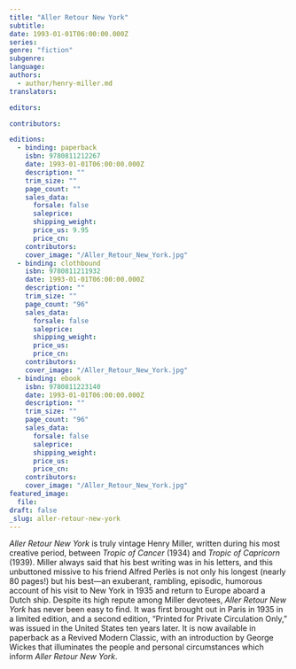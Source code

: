 ```yaml
---
title: "Aller Retour New York"
subtitle:
date: 1993-01-01T06:00:00.000Z
series:
genre: "fiction"
subgenre:
language:
authors:
  - author/henry-miller.md
translators:

editors:

contributors:

editions:
  - binding: paperback
    isbn: 9780811212267
    date: 1993-01-01T06:00:00.000Z
    description: ""
    trim_size: ""
    page_count: ""
    sales_data:
      forsale: false
      saleprice:
      shipping_weight:
      price_us: 9.95
      price_cn:
    contributors:
    cover_image: "/Aller_Retour_New_York.jpg"
  - binding: clothbound
    isbn: 9780811211932
    date: 1993-01-01T06:00:00.000Z
    description: ""
    trim_size: ""
    page_count: "96"
    sales_data:
      forsale: false
      saleprice:
      shipping_weight:
      price_us:
      price_cn:
    contributors:
    cover_image: "/Aller_Retour_New_York.jpg"
  - binding: ebook
    isbn: 9780811223140
    date: 1993-01-01T06:00:00.000Z
    description: ""
    trim_size: ""
    page_count: "96"
    sales_data:
      forsale: false
      saleprice:
      shipping_weight:
      price_us:
      price_cn:
    contributors:
    cover_image: "/Aller_Retour_New_York.jpg"
featured_image:
  file:
draft: false
_slug: aller-retour-new-york
---
```


_Aller Retour New York_ is truly vintage Henry Miller, written during his most creative period, between _Tropic of Cancer_ (1934) and _Tropic of Capricorn_ (1939). Miller always said that his best writing was in his letters, and this unbuttoned missive to his friend Alfred Perlès is not only his longest (nearly 80 pages!) but his best—an exuberant, rambling, episodic, humorous account of his visit to New York in 1935 and return to Europe aboard a Dutch ship. Despite its high repute among Miller devotees, _Aller Retour New York_ has never been easy to find. It was first brought out in Paris in 1935 in a limited edition, and a second edition, “Printed for Private Circulation Only,” was issued in the United States ten years later. It is now available in paperback as a Revived Modern Classic, with an introduction by George Wickes that illuminates the people and personal circumstances which inform _Aller Retour New York_.

